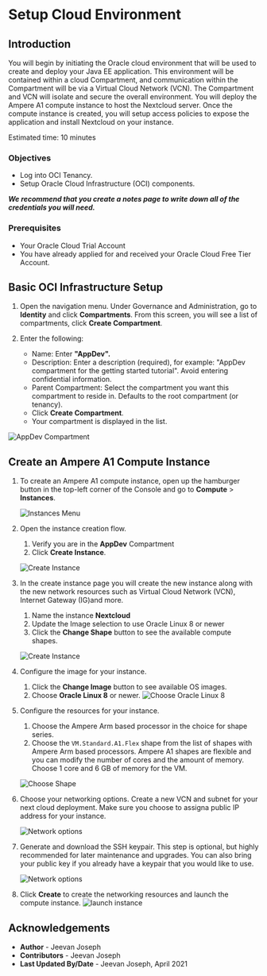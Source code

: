 # Setup Cloud Environment

## Introduction

You will begin by initiating the Oracle cloud environment that will be used to create and deploy your Java EE application. This environment will be contained within a cloud Compartment, and communication within the Compartment will be via a Virtual Cloud Network (VCN). The Compartment and VCN will isolate and secure the overall environment. You will deploy the Ampere A1 compute instance to host the Nextcloud server. Once the compute instance is created, you will setup access policies to expose the application and install Nextcloud on your instance.

Estimated time: 10 minutes

### Objectives

- Log into OCI Tenancy.
- Setup Oracle Cloud Infrastructure (OCI) components.  

***We recommend that you create a notes page to write down all of the credentials you will need.***

### Prerequisites

- Your Oracle Cloud Trial Account
- You have already applied for and received your Oracle Cloud Free Tier Account.

## Basic OCI Infrastructure Setup

1. Open the navigation menu. Under Governance and Administration, go to **Identity** and click **Compartments**. From this screen, you will see a list of compartments, click **Create Compartment**.

1. Enter the following:
      - Name: Enter **"AppDev".**
      - Description: Enter a description (required), for example: "AppDev compartment for the getting started tutorial". Avoid entering confidential information.
      - Parent Compartment: Select the compartment you want this compartment to reside in. Defaults to the root compartment (or tenancy).
      - Click **Create Compartment**.
      - Your compartment is displayed in the list.

  ![AppDev Compartment](images/compartment-create.png " ")


## Create an Ampere A1 Compute Instance

1. To create an Ampere A1 compute instance, open up the hamburger button in the top-left corner of the Console and go to **Compute** >   **Instances**.

   ![Instances Menu](images/01_nav_instances.png " ")

1. Open the  instance creation flow.
      1. Verify you are in the **AppDev** Compartment 
      1. Click **Create Instance**.

   ![Create Instance](images/02_create_instance.png " ")

1. In the create instance page you will create the new instance along with the new network resources such as Virtual Cloud Network (VCN), Internet Gateway (IG)and more. 
      1. Name the instance  **Nextcloud** 
      1. Update the Image selection to use Oracle Linux 8 or newer 
      1. Click the **Change Shape** button to see the available compute shapes.

   ![ Create Instance](images/03_create_instance02.png " ")

1. Configure the image for your instance.  
      1. Click the **Change Image** button to see available OS images. 
      1. Choose **Oracle Linux 8** or newer.
   ![Choose Oracle Linux 8](images/03_create_instance02_1.png)
   
1. Configure the resources for your instance. 
      1. Choose the Ampere Arm based processor in the choice for shape series. 
      1. Choose the `VM.Standard.A1.Flex` shape from the list of shapes with Ampere Arm based processors. Ampere A1 shapes are flexible and you can modify the number of cores and the amount of memory. Choose 1 core and 6 GB of memory for the VM.

   ![ Choose Shape](images/04_create_instance03.png " ")
   

1. Choose your networking options. Create a new VCN and subnet for your next cloud deployment. Make sure you choose to assigna public IP address for your instance. 

   ![Network options](images/05_create_instance04.png " ")

1. Generate and download the SSH keypair. This step is optional, but highly recommended for later maintenance and upgrades. You can also bring your public key if you already have a keypair that you would like to use. 

   ![Network options](images/06_create_instance05.png " ")

1. Click **Create** to create the networking resources and launch the compute instance.
   ![launch instance](images/07_create_instance06.png " ")

## Acknowledgements

- **Author** - Jeevan Joseph
- **Contributors** -  Jeevan Joseph
- **Last Updated By/Date** - Jeevan Joseph, April 2021

